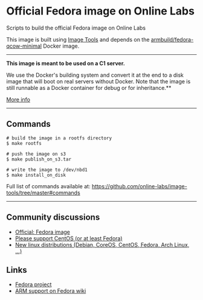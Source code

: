 Official Fedora image on Online Labs
====================================

Scripts to build the official Fedora image on Online Labs

This image is built using [Image Tools](https://github.com/online-labs/image-tools) and depends on the [armbuild/fedora-qcow-minimal](https://registry.hub.docker.com/u/armbuild/fedora-qcow-minimal/) Docker image.

---

**This image is meant to be used on a C1 server.**

We use the Docker's building system and convert it at the end to a disk image that will boot on real servers without Docker. Note that the image is still runnable as a Docker container for debug or for inheritance.**

[More info](https://github.com/online-labs/image-tools#docker-based-builder)

---

Commands
--------

    # build the image in a rootfs directory
    $ make rootfs

    # push the image on s3
    $ make publish_on_s3.tar

    # write the image to /dev/nbd1
    $ make install_on_disk

Full list of commands available at: https://github.com/online-labs/image-tools/tree/master#commands

---

Community discussions
---------------------

- [Official: Fedora image](https://community.cloud.online.net/t/official-fedora-image/545)
- [Please support CentOS (or at least Fedora)](https://community.cloud.online.net/t/need-feedback-please-support-centos-or-at-least-fedora/196)
- [New linux distributions (Debian, CoreOS, CentOS, Fedora, Arch Linux, ...)](https://community.cloud.online.net/t/official-new-linux-distributions-debian-coreos-centos-fedora-arch-linux/229)

Links
-----

- [Fedora project](https://fedoraproject.org)
- [ARM support on Fedora wiki](https://fedoraproject.org/wiki/Architectures/ARM)
